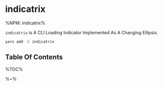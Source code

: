# indicatrix

%NPM: indicatrix%

`indicatrix` is A CLI Loading Indicator Implemented As A Changing Ellipsis.

```sh
yarn add -E indicatrix
```

## Table Of Contents

%TOC%

%~%